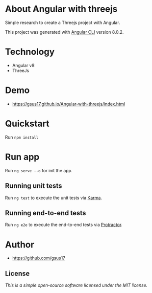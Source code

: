 
# About Angular with threejs
Simple research to create a Threejs project with Angular.

This project was generated with [Angular CLI](https://github.com/angular/angular-cli) version 8.0.2.

# Technology
* Angular v8
* ThreeJs

# Demo
* https://gsus17.github.io/Angular-with-threejs/index.html

# Quickstart
Run `npm install` 

# Run app
Run `ng serve --o`  for init the app.

## Running unit tests

Run `ng test` to execute the unit tests via [Karma](https://karma-runner.github.io).

## Running end-to-end tests

Run `ng e2e` to execute the end-to-end tests via [Protractor](http://www.protractortest.org/).

# Author
* https://github.com/gsus17

## License
*This is a simple open-source software licensed under the MIT license.*
